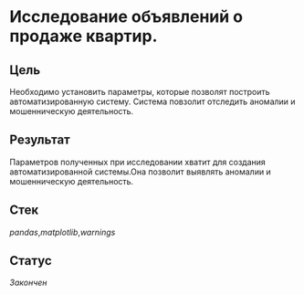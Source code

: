 # Исследование объявлений о продаже квартир.

## Цель
Необходимо установить параметры, которые позволят построить автоматизированную систему. 
Система повзолит отследить аномалии и мошенническую деятельность.
## Результат
Параметров полученных при исследовании хватит для создания автоматизированной системы.Она позволит выявлять аномалии и мошенническую деятельность.
## Стек
_pandas_,_matplotlib_,_warnings_
## Статус
_Закончен_
